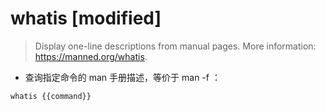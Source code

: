 # whatis [modified]

> Display one-line descriptions from manual pages.
> More information: <https://manned.org/whatis>.

- 查询指定命令的 man 手册描述，等价于 man -f ：

`whatis {{command}}`


